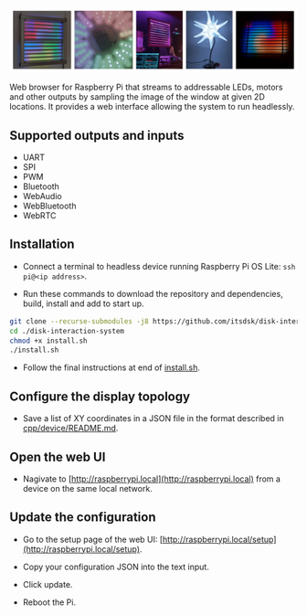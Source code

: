 ![Photos of projects realised using this software](/examples/media/cover.webp "Cover image")

Web browser for Raspberry Pi that streams to addressable LEDs, motors and other outputs by sampling the image of the window at given 2D locations. It provides a web interface allowing the system to run headlessly.

## Supported outputs and inputs

- UART
- SPI
- PWM
- Bluetooth
- WebAudio
- WebBluetooth
- WebRTC

## Installation

- Connect a terminal to headless device running Raspberry Pi OS Lite: `ssh pi@<ip address>`.

- Run these commands to download the repository and dependencies, build, install and add to start up.

```bash
git clone --recurse-submodules -j8 https://github.com/itsdsk/disk-interaction-system.git
cd ./disk-interaction-system
chmod +x install.sh
./install.sh
```

- Follow the final instructions at end of [install.sh](install.sh).

## Configure the display topology

- Save a list of XY coordinates in a JSON file in the format described in [cpp/device/README.md](cpp/device/README.md).

## Open the web UI

- Nagivate to [http://raspberrypi.local](http://raspberrypi.local) from a device on the same local network.

## Update the configuration

- Go to the setup page of the web UI: [http://raspberrypi.local/setup](http://raspberrypi.local/setup).

- Copy your configuration JSON into the text input.

- Click update.

- Reboot the Pi.
